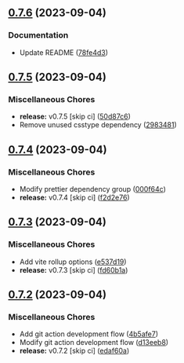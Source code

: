 ## [0.7.6](https://github.com/youthfulhps/tailwind-converter/compare/v0.7.5...v0.7.6) (2023-09-04)


### Documentation

* Update README ([78fe4d3](https://github.com/youthfulhps/tailwind-converter/commit/78fe4d309c5261ba76e8f3766ac874c7efe71fc1))

## [0.7.5](https://github.com/youthfulhps/tailwind-converter/compare/v0.7.4...v0.7.5) (2023-09-04)


### Miscellaneous Chores

* **release:** v0.7.5 [skip ci] ([50d87c6](https://github.com/youthfulhps/tailwind-converter/commit/50d87c67ede6b3d95cb8fc3b7cc9ba2e11c2afe8))
* Remove unused csstype dependency ([2983481](https://github.com/youthfulhps/tailwind-converter/commit/29834813d5ba52dbd7962ada274231ce1d93129c))

## [0.7.4](https://github.com/youthfulhps/tailwind-converter/compare/v0.7.3...v0.7.4) (2023-09-04)


### Miscellaneous Chores

* Modify prettier dependency group ([000f64c](https://github.com/youthfulhps/tailwind-converter/commit/000f64ce4596aeb1a087734c11980e1a66a4f718))
* **release:** v0.7.4 [skip ci] ([f2d2e76](https://github.com/youthfulhps/tailwind-converter/commit/f2d2e76f8de09db60545235877f4b09a8418b301))

## [0.7.3](https://github.com/youthfulhps/tailwind-converter/compare/v0.7.2...v0.7.3) (2023-09-04)


### Miscellaneous Chores

* Add vite rollup options ([e537d19](https://github.com/youthfulhps/tailwind-converter/commit/e537d19f0b67d43821cf58882570950536b1ceff))
* **release:** v0.7.3 [skip ci] ([fd60b1a](https://github.com/youthfulhps/tailwind-converter/commit/fd60b1afa715118b7319e014c6dc14d85a3c1448))

## [0.7.2](https://github.com/youthfulhps/tailwind-converter/compare/v0.7.1...v0.7.2) (2023-09-04)


### Miscellaneous Chores

* Add git action development flow ([4b5afe7](https://github.com/youthfulhps/tailwind-converter/commit/4b5afe76b6acb1d903c87ffeae935fb5ed95e564))
* Modify git action development flow ([d13eeb8](https://github.com/youthfulhps/tailwind-converter/commit/d13eeb81bb2e8ed7c6245ea821b6e2bdc005486b))
* **release:** v0.7.2 [skip ci] ([edaf60a](https://github.com/youthfulhps/tailwind-converter/commit/edaf60a46609655328bb364cff9df3f9735786ed))

